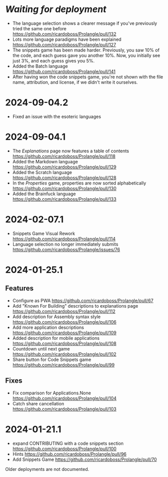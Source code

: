 # _Waiting for deployment_

* The language selection shows a clearer message if you've previously tried the same one before https://github.com/ricardoboss/Prolangle/pull/132 
* Lots more language paradigms have been explained https://github.com/ricardoboss/Prolangle/pull/127
* The snippets game has been made harder. Previously, you saw 10% of the code, and each guess gave you another 10%.
Now, you initially see just 3%, and each guess gives you 5%.
* Added the Batch language https://github.com/ricardoboss/Prolangle/pull/141
* After having won the code snippets game, you're not shown with the file name, attribution, and license, if we didn't 
write it ourselves.

# 2024-09-04.2

* Fixed an issue with the esoteric languages

# 2024-09-04.1

* The *Explanations* page now features a table of contents https://github.com/ricardoboss/Prolangle/pull/118
* Added the Markdown language https://github.com/ricardoboss/Prolangle/pull/129
* Added the Scratch language https://github.com/ricardoboss/Prolangle/pull/128
* In the *Properties* game, properties are now sorted alphabetically https://github.com/ricardoboss/Prolangle/pull/130 
* Added the Brainfuck language https://github.com/ricardoboss/Prolangle/pull/133

# 2024-02-07.1

* Snippets Game Visual Rework https://github.com/ricardoboss/Prolangle/pull/114
* Language selection no longer immediately submits https://github.com/ricardoboss/Prolangle/issues/76

# 2024-01-25.1

## Features

* Configure as PWA https://github.com/ricardoboss/Prolangle/pull/67
* Add "Known For Building" descriptions to explanations page https://github.com/ricardoboss/Prolangle/pull/112
* Add description for Assembly syntax style https://github.com/ricardoboss/Prolangle/pull/106
* Add more application descriptions https://github.com/ricardoboss/Prolangle/pull/109
* Added description for mobile applications https://github.com/ricardoboss/Prolangle/pull/108
* Countdown until next game https://github.com/ricardoboss/Prolangle/pull/102
* Share button for Code Snippets game https://github.com/ricardoboss/Prolangle/pull/99

## Fixes

* Fix comparison for Applications.None https://github.com/ricardoboss/Prolangle/pull/104
* Catch share cancellation https://github.com/ricardoboss/Prolangle/pull/103

# 2024-01-21.1

* expand CONTRIBUTING with a code snippets section https://github.com/ricardoboss/Prolangle/pull/100
* Hints https://github.com/ricardoboss/Prolangle/pull/96
* Add Snippets Game https://github.com/ricardoboss/Prolangle/pull/70

Older deployments are not documented.
